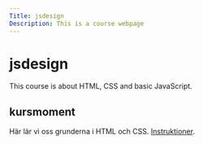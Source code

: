 ```yaml
---
Title: jsdesign
Description: This is a course webpage
---
```

jsdesign
==========================

This course is about HTML, CSS and basic JavaScript.



## kursmoment

Här lär vi oss grunderna i HTML och CSS. [Instruktioner](kmom01).
